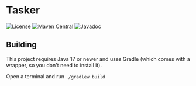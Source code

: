# Tasker

[![License](https://img.shields.io/github/license/PrimordialMoros/Tasker?color=blue&style=flat-square)](LICENSE)
[![Maven Central](https://img.shields.io/maven-central/v/me.moros/tasker-core?style=flat-square)](https://search.maven.org/artifact/me.moros/tasker-core)
[![Javadoc](https://javadoc.io/badge2/me.moros/tasker/javadoc.svg?style=flat-square)](https://javadoc.io/doc/me.moros/tasker-core)

## Building

This project requires Java 17 or newer and uses Gradle (which comes with a wrapper, so you don't need to install it).

Open a terminal and run `./gradlew build`
